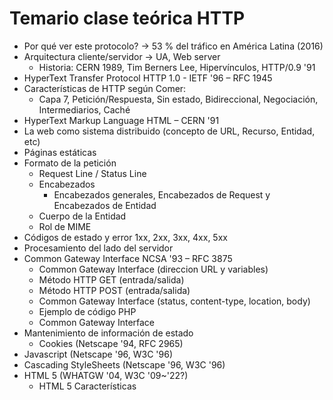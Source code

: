 Temario clase teórica HTTP
==========================

- Por qué ver este protocolo? → 53 % del tráfico en América Latina (2016)
- Arquitectura cliente/servidor → UA, Web server
  - Historia: CERN 1989, Tim Berners Lee, Hipervínculos, HTTP/0.9 '91
- HyperText Transfer Protocol HTTP 1.0 - IETF '96 – RFC 1945
- Características de HTTP según Comer:
  - Capa 7, Petición/Respuesta, Sin estado, Bidireccional, Negociación, Intermediarios, Caché
- HyperText Markup Language HTML – CERN '91
- La web como sistema distribuido (concepto de URL, Recurso, Entidad, etc)
- Páginas estáticas
- Formato de la petición
  - Request Line / Status Line
  - Encabezados
    - Encabezados generales, Encabezados de Request y Encabezados de Entidad
  - Cuerpo de la Entidad
  - Rol de MIME
- Códigos de estado y error 1xx, 2xx, 3xx, 4xx, 5xx
- Procesamiento del lado del servidor
- Common Gateway Interface NCSA '93 – RFC 3875
  - Common Gateway Interface (direccion URL y variables)
  - Método HTTP GET (entrada/salida)
  - Método HTTP POST (entrada/salida)
  - Common Gateway Interface (status, content-type, location, body)
  - Ejemplo de código PHP
  - Common Gateway Interface
- Mantenimiento de información de estado
  - Cookies (Netscape '94, RFC 2965)
- Javascript (Netscape '96, W3C '96)
- Cascading StyleSheets (Netscape '96, W3C '96)
- HTML 5 (WHATGW '04, W3C '09~'22?)
  - HTML 5 Características
